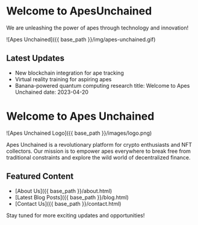 # Welcome to ApesUnchained

We are unleashing the power of apes through technology and innovation!

![Apes Unchained]({{ base_path }}/img/apes-unchained.gif)

## Latest Updates

- New blockchain integration for ape tracking
- Virtual reality training for aspiring apes
- Banana-powered quantum computing research
title: Welcome to Apes Unchained
date: 2023-04-20

# Welcome to Apes Unchained

![Apes Unchained Logo]({{ base_path }}/images/logo.png)

Apes Unchained is a revolutionary platform for crypto enthusiasts and NFT collectors. Our mission is to empower apes everywhere to break free from traditional constraints and explore the wild world of decentralized finance.

## Featured Content

- [About Us]({{ base_path }}/about.html)
- [Latest Blog Posts]({{ base_path }}/blog.html)
- [Contact Us]({{ base_path }}/contact.html)

Stay tuned for more exciting updates and opportunities!
